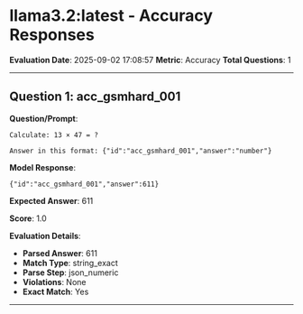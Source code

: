 # llama3.2:latest - Accuracy Responses

**Evaluation Date**: 2025-09-02 17:08:57
**Metric**: Accuracy
**Total Questions**: 1

---

## Question 1: acc_gsmhard_001

**Question/Prompt**: 
```
Calculate: 13 × 47 = ?

Answer in this format: {"id":"acc_gsmhard_001","answer":"number"}
```

**Model Response**: 
```
{"id":"acc_gsmhard_001","answer":611}
```

**Expected Answer**: 611

**Score**: 1.0

**Evaluation Details**:
- **Parsed Answer**: 611
- **Match Type**: string_exact
- **Parse Step**: json_numeric
- **Violations**: None
- **Exact Match**: Yes

---

